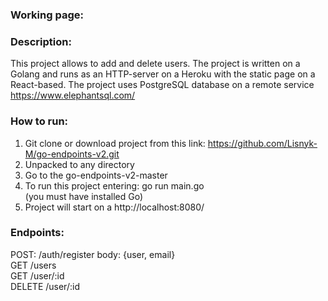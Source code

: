 ### Working page:     

### Description: 
This project allows to add and delete users. The project is written on a Golang and runs as an HTTP-server on a Heroku with the static page on a React-based. The project uses PostgreSQL database on a remote service https://www.elephantsql.com/      


### How to run:   
1. Git clone or download project from this link: https://github.com/Lisnyk-M/go-endpoints-v2.git     
2. Unpacked to any directory  
3. Go to the go-endpoints-v2-master   
4. To run this project entering: go run main.go   
   (you must have installed Go)    
5. Project will start on a http://localhost:8080/   

### Endpoints:
POST: /auth/register body: {user, email}   
GET /users   
GET /user/:id   
DELETE /user/:id   
